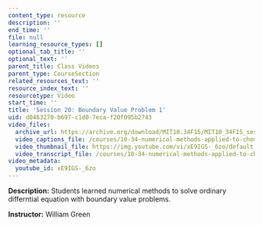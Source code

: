 ```yaml
---
content_type: resource
description: ''
end_time: ''
file: null
learning_resource_types: []
optional_tab_title: ''
optional_text: ''
parent_title: Class Videos
parent_type: CourseSection
related_resources_text: ''
resource_index_text: ''
resourcetype: Video
start_time: ''
title: 'Session 20: Boundary Value Problem 1'
uid: d0463270-b697-c1d0-7eca-f20f095b2743
video_files:
  archive_url: https://archive.org/download/MIT10.34F15/MIT10_34F15_ses20_300k.mp4
  video_captions_file: /courses/10-34-numerical-methods-applied-to-chemical-engineering-fall-2015/9c563e3179995722ad7070693474d681_xE9IGS-_6zo.vtt
  video_thumbnail_file: https://img.youtube.com/vi/xE9IGS-_6zo/default.jpg
  video_transcript_file: /courses/10-34-numerical-methods-applied-to-chemical-engineering-fall-2015/0d55b42ca3c1034832b306058cf87203_xE9IGS-_6zo.pdf
video_metadata:
  youtube_id: xE9IGS-_6zo
---
```


**Description:** Students learned numerical methods to solve ordinary differntial equation with boundary value problems.

**Instructor:** William Green